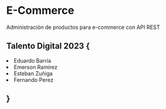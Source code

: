 # E-Commerce
Administración de productos para e-commerce con API REST

<h2>Talento Digital 2023 {</h2>
    <li>Eduardo Barría</li>
    <li>Emerson Ramírez</li>
    <li>Esteban Zuñiga</li>
    <li>Fernando Perez</li>
<h2>}</h2> 
